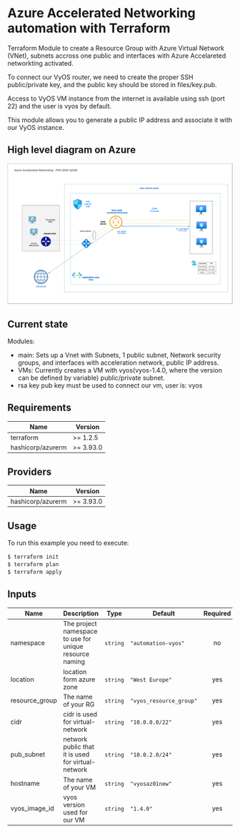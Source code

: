 # Azure Accelerated Networking automation with Terraform

Terraform Module to create a Resource Group  with Azure Virtual Network (VNet), subnets accross one public
and interfaces with Azure Accelareted networkting activated.

To connect our VyOS router, we need to create the proper SSH public/private key, and the public key should be stored in files/key.pub.

Access to VyOS VM instance from the internet is available using ssh (port 22) and the user is vyos by default.

This module allows you to generate a public IP address and associate it with our VyOS instance.


## High level diagram on Azure

![Diagram](img/azurenetacceleartion.png)

## Current state

Modules:

- main: Sets up a Vnet with Subnets, 1 public subnet, Network security groups, and interfaces with acceleration network, public IP address.
- VMs: Currently creates a VM with vyos(vyos-1.4.0, where the version can be defined by variable) public/private subnet.
- rsa key pub key must be used to connect our vm, user is: vyos


## Requirements

| Name | Version |
|------|---------|
| terraform | >= 1.2.5 |
| hashicorp/azurerm | >= 3.93.0 |

## Providers

| Name | Version |
|------|---------|
| hashicorp/azurerm | >= 3.93.0 |

## Usage

To run this example you need to execute:

```bash
$ terraform init
$ terraform plan
$ terraform apply
```

## Inputs

| Name | Description | Type | Default | Required |
|------|-------------|------|---------|:--------:|
| namespace | The project namespace to use for unique resource naming | `string` | `"automation-vyos"` | no |
| location | location form azure zone | `string` | `"West Europe"` | yes |
| resource_group | The name of your RG | `string` | `"vyos_resource_group"` | yes |
| cidr | cidr is used for virtual-network | `string` | `"10.0.0.0/22"` | yes |
| pub_subnet | network public that it is used for virtual-network | `string` | `"10.0.2.0/24"` | yes |
| hostname | The name of your VM | `string` | `"vyosaz01new"` | yes |
| vyos_image_id | vyos version used for our VM | `string` | `"1.4.0"` | yes |



